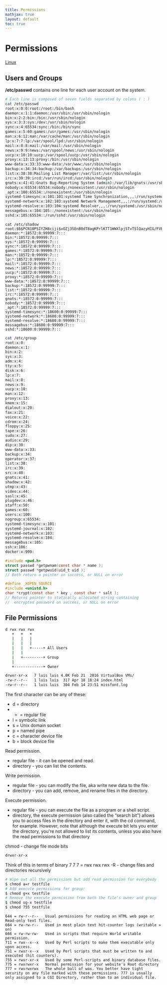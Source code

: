 ```yaml
---
title: Permissions
mathjax: true
layout: default
toc: true
---
```




# Permissions

[Linux](Introduction.html)


## Users and Groups

**/etc/passwd**  contains one line for each user account on the system. 

```bash
# Each line is composed of seven fields separated by colons ( : )
cat /etc/passwd 
root:x:0:0:root:/root:/bin/bash
daemon:x:1:1:daemon:/usr/sbin:/usr/sbin/nologin
bin:x:2:2:bin:/bin:/usr/sbin/nologin
sys:x:3:3:sys:/dev:/usr/sbin/nologin
sync:x:4:65534:sync:/bin:/bin/sync
games:x:5:60:games:/usr/games:/usr/sbin/nologin
man:x:6:12:man:/var/cache/man:/usr/sbin/nologin
lp:x:7:7:lp:/var/spool/lpd:/usr/sbin/nologin
mail:x:8:8:mail:/var/mail:/usr/sbin/nologin
news:x:9:9:news:/var/spool/news:/usr/sbin/nologin
uucp:x:10:10:uucp:/var/spool/uucp:/usr/sbin/nologin
proxy:x:13:13:proxy:/bin:/usr/sbin/nologin
www-data:x:33:33:www-data:/var/www:/usr/sbin/nologin
backup:x:34:34:backup:/var/backups:/usr/sbin/nologin
list:x:38:38:Mailing List Manager:/var/list:/usr/sbin/nologin
irc:x:39:39:ircd:/var/run/ircd:/usr/sbin/nologin
gnats:x:41:41:Gnats Bug-Reporting System (admin):/var/lib/gnats:/usr/sbin/nologin
nobody:x:65534:65534:nobody:/nonexistent:/usr/sbin/nologin
_apt:x:100:65534::/nonexistent:/usr/sbin/nologin
systemd-timesync:x:101:101:systemd Time Synchronization,,,:/run/systemd:/usr/sbin/nologin
systemd-network:x:102:103:systemd Network Management,,,:/run/systemd:/usr/sbin/nologin
systemd-resolve:x:103:104:systemd Resolver,,,:/run/systemd:/usr/sbin/nologin
messagebus:x:104:105::/nonexistent:/usr/sbin/nologin
sshd:x:105:65534::/run/sshd:/usr/sbin/nologin
```

```
cat /etc/shadow
root:$6$PCN10PSIYZH8ciji$vOZj3SEnB0dT8agKPrlKTT1WWXlpj5TvTSlQazyHIG/FVB3dAsh2GKV96rBEUEQnnRn8uUsWzZKJwQxP/mlbY0:18600:0:99999:7:::
daemon:*:18572:0:99999:7:::
bin:*:18572:0:99999:7:::
sys:*:18572:0:99999:7:::
sync:*:18572:0:99999:7:::
games:*:18572:0:99999:7:::
man:*:18572:0:99999:7:::
lp:*:18572:0:99999:7:::
mail:*:18572:0:99999:7:::
news:*:18572:0:99999:7:::
uucp:*:18572:0:99999:7:::
proxy:*:18572:0:99999:7:::
www-data:*:18572:0:99999:7:::
backup:*:18572:0:99999:7:::
list:*:18572:0:99999:7:::
irc:*:18572:0:99999:7:::
gnats:*:18572:0:99999:7:::
nobody:*:18572:0:99999:7:::
_apt:*:18572:0:99999:7:::
systemd-timesync:*:18600:0:99999:7:::
systemd-network:*:18600:0:99999:7:::
systemd-resolve:*:18600:0:99999:7:::
messagebus:*:18600:0:99999:7:::
sshd:*:18600:0:99999:7:::
```

```bash
cat /etc/group
root:x:0:
daemon:x:1:
bin:x:2:
sys:x:3:
adm:x:4:
tty:x:5:
disk:x:6:
lp:x:7:
mail:x:8:
news:x:9:
uucp:x:10:
man:x:12:
proxy:x:13:
kmem:x:15:
dialout:x:20:
fax:x:21:
voice:x:22:
cdrom:x:24:
floppy:x:25:
tape:x:26:
sudo:x:27:
audio:x:29:
dip:x:30:
www-data:x:33:
backup:x:34:
operator:x:37:
list:x:38:
irc:x:39:
src:x:40:
gnats:x:41:
shadow:x:42:
utmp:x:43:
video:x:44:
sasl:x:45:
plugdev:x:46:
staff:x:50:
games:x:60:
users:x:100:
nogroup:x:65534:
systemd-timesync:x:101:
systemd-journal:x:102:
systemd-network:x:103:
systemd-resolve:x:104:
messagebus:x:105:
ssh:x:106:
docker:x:999:
```


```c
#include <pwd.h>
struct passwd *getpwnam(const char * name );
struct passwd *getpwuid(uid_t uid );
// Both return a pointer on success, or NULL on error

#define _XOPEN_SOURCE
#include <unistd.h>
char *crypt(const char * key , const char * salt );
// Returns pointer to statically allocated string containing
//  encrypted password on success, or NULL on error
```


## File Permissions


```bash
d rwx rwx rwx
   +   +   +
   |   |   |
   |   |   |
   |   |   +-----+ All Users
   |   |
   |   +---------+ Group
   |
   +-------------+ Owner
```


```bash
drwxr-xr-x   7 luis luis 4.0K Feb 21  2016 VirtualBox VMs/
-rw-r--r--   1 luis luis  317 Apr 18 18:24 index.html
-rw-r--r--   1 luis luis  304 Feb 14 23:51 missfont.log
```
The first character can be any of these:
* d = directory
* - = regular file
* l = symbolic link
* s = Unix domain socket
* p = named pipe
* c = character device file
* b = block device file

Read permission.
* regular file - it can be opened and read.
* directory - you can list the contents.

Write permission.
* regular file - you can modify the file, aka write new data to the file.
* directory - you can add, remove, and rename files in the directory.

Execute permission.
* regular file - you can execute the file as a program or a shell script.
* directory, the execute permission (also called the “search bit”) allows you to access files in the directory and enter it, with the cd command, for example. However, note that although the execute bit lets you enter the directory, you're not allowed to list its contents, unless you also have the read permissions to that directory

chmod - change file mode bits


```bash
drwxr-xr-x
```
Think of this in terms of binary 7 7 7 = rwx rwx rwx
-R - change files and directories recursively

```bash
# Wipe out all the permissions but add read permission for everybody
$ chmod a=r testfile 
# Add execute permissions for group:
$ chmod g+x testfile 
# Remove the execute permission from both the file's owner and group
$ chmod ug-x testfile 
$ chmod 755 testfile
```

```
644 = rw-r--r--   Usual permissions for reading an HTML web page or Read-only text files.
664 = rw-rw-r--   Used in most plain text hit-counter logs (writable = on)
666 = rw-rw-rw-   Used in scripts that require World writable permission.
711 = rwx--x--x   Used by Perl scripts to make them executable only upon access.
751 = rwxr-x--x   Used by Perl scripts that must be written to and executed (hit counters).
755 = rwxr-xr-x   Used by some Perl-scripts and binary database files.
775 = rwxrwxr-x   Normal permission for your website's Root directory
777 = rwxrwxrwx   The whole ball of wax. You better have tight security on any file marked with these permissions. 777 is usually only assigned to a CGI Directory, rather than to an individual file.
```
